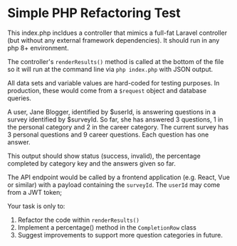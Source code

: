 # Simple PHP Refactoring Test

This index.php incldues a controller that mimics a full-fat Laravel controller (but without any external framework dependencies). It should run in any php 8+ environment.

The controller's ```renderResults()``` method is called at the bottom of the file so it will run at the command line via ```php index.php``` with JSON output.

All data sets and variable values are hard-coded for testing purposes. In production, these would come from a ```$request``` object and database queries.

A user, Jane Blogger, identified by $userId, is answering questions in a survey identified by $surveyId. So far, she has answered 3 questions, 1 in the personal category and 2 in the career category. The current survey has 3 personal questions and 9 career questions. Each question has one answer.

This output should show status (success, invalid), the percentage completed by category key and the answers given so far. 

The API endpoint would be called by a frontend application (e.g. React, Vue or similar) with a payload containing the ```surveyId```. The ```userId``` may come from a JWT token;

Your task is only to:

1. Refactor the code within ```renderResults()```
2. Implement a percentage() method in the ```CompletionRow``` class
3. Suggest improvements to support more question categories in future.
